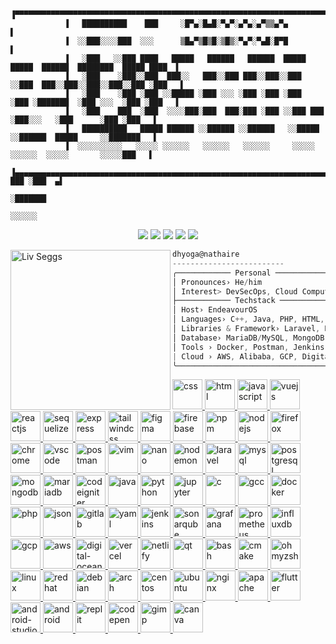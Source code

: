 ```ascii

            ▐▀▀▀▀▀▀▀▀▀▀▀▀▀▀▀▀▀▀▀▀▀▀▀▀▀▀▀▀▀▀▀▀▀▀▀▀▀▀▀▀▀▀▀▀▀▀▀▀▀▀▀▀▀▀▀▀▀▀▀▀▀▀▀▀▀▀▀▀▀▀▀▀▀▀▀▀▀▀▀▀▀▀▀▀▀▀▀▀▀▀▀▌
            ▐   ██████████    ███     ░█▀▄░█▄█░▀▄▀░▄▀▄░▄▀▒▒▄▀▄                                          ▌
            ▐  ░░███░░░░███  ░░░      ▒█▄▀▒█▒█░▒█▒░▀▄▀░▀▄█░█▀█                                          ▌
            ▐   ░███   ░░███ ████   █████   ██████   ██████  █████ █████  ██████  ████████  █████ ████  ▌
            ▐   ░███    ░███░░███  ███░░   ███░░███ ███░░███░░███ ░░███  ███░░███░░███░░███░░███ ░███   ▌
            ▐   ░███    ░███ ░███ ░░█████ ░███ ░░░ ░███ ░███ ░███  ░███ ░███████  ░███ ░░░  ░███ ░███   ▌
            ▐   ░███    ███  ░███  ░░░░███░███  ███░███ ░███ ░░███ ███  ░███░░░   ░███      ░███ ░███   ▌
            ▐   ██████████   █████ ██████ ░░██████ ░░██████   ░░█████   ░░██████  █████     ░░███████   ▌
            ▐  ░░░░░░░░░░   ░░░░░ ░░░░░░   ░░░░░░   ░░░░░░     ░░░░░     ░░░░░░  ░░░░░       ░░░░░███   ▌
            ▐▄▄▄▄▄▄▄▄▄▄▄▄▄▄▄▄▄▄▄▄▄▄▄▄▄▄▄▄▄▄▄▄▄▄▄▄▄▄▄▄▄▄▄▄▄▄▄▄▄▄▄▄▄▄▄▄▄▄▄▄▄▄▄▄▄▄▄▄▄▄▄▄▄▄▄▄▄▄  ███ ░███  ▄▌
                                                                                             ░███████    
                                                                                               ░░░░░░      
```
<div align="center">
            
[<img src="https://img.shields.io/badge/Portfolio-%23000000.svg?&style=for-the-badge&logo=react&logoColor=61DAFB">](https://[dhyoga.vercel.app/](https://dhyoga.vercel.app/))
[<img src="https://img.shields.io/badge/Gmail-D14836?style=for-the-badge&logo=gmail&logoColor=white">](https://mail.google.com/mail/?view=cm&fs=1&to=dhyogap@gmail.com)
[<img src="https://img.shields.io/badge/linkedin-%230077B5.svg?&style=for-the-badge&logo=linkedin&logoColor=white">](https://www.linkedin.com/in/dhyoga/)
[<img src="https://img.shields.io/badge/Medium-12100E?style=for-the-badge&logo=medium&logoColor=white">](https://medium.com/@dhyogap)
[<img src="https://img.shields.io/badge/Discord-7289DA?style=for-the-badge&logo=discord&logoColor=white">](https://discord.com/users/551617156157014848)

</div>

<img align="left" src="https://media.tenor.com/GJj7lj4IhpsAAAAi/liv-punishing-gray-raven.gif" alt="Liv Seggs" width="256" /> 

```csharp
dhyoga@nathaire
-------------------------
╭──────────── Personal ────────────────────────────────────────────────────── 
│ Pronounces› He/him 
│ Interest> DevSecOps, Cloud Computing, Backend, Cyber Security
├──────────── Techstack ───────────────────────────────────────────────────── 
│ Host› EndeavourOS
│ Languages› C++, Java, PHP, HTML, CSS, Javascript, Python, Shell Script
│ Libraries & Framework› Laravel, ReactJS, ExpressJS, TailwindCSS, Bootstrap
│ Database› MariaDB/MySQL, MongoDB
│ Tools › Docker, Postman, Jenkins, Grafana, Firebase, Gitlab
| Cloud › AWS, Alibaba, GCP, Digital Ocean, Iniz
╰──────────────────────────────────────────────────────────────────────────── 
```

<a href="https://developer.mozilla.org/en-US/docs/Web/CSS" target="_blank">
            <img src="https://cdn.jsdelivr.net/gh/devicons/devicon@latest/icons/css3/css3-original.svg" alt="css" width="48" height="48" />
</a>
<a href="https://developer.mozilla.org/en-US/docs/Web/HTML" target="_blank">
            <img src="https://cdn.jsdelivr.net/gh/devicons/devicon@latest/icons/html5/html5-original.svg" alt="html" width="48" height="48" />
</a>
<a href="https://developer.mozilla.org/en-US/docs/Web/JavaScript" target="_blank">
            <img src="https://cdn.jsdelivr.net/gh/devicons/devicon@latest/icons/javascript/javascript-original.svg" alt="javascript" width="48" height="48" />
</a>
<a href="https://vuejs.org/" target="_blank">
            <img src="https://cdn.jsdelivr.net/gh/devicons/devicon@latest/icons/vuejs/vuejs-original.svg" alt="vuejs" width="48" height="48"  />
</a>
<a href="https://reactjs.org/" target="_blank">
            <img src="https://cdn.jsdelivr.net/gh/devicons/devicon@latest/icons/react/react-original.svg" alt="reactjs" width="48" height="48"  />
</a>
<a href="https://sequelize.org/" target="_blank">                       
            <img src="https://cdn.jsdelivr.net/gh/devicons/devicon@latest/icons/sequelize/sequelize-original.svg" alt="sequelize" width="48" height="48" />
</a>
<a href="https://expressjs.com/" target="_blank">
            <img src="https://cdn.jsdelivr.net/gh/devicons/devicon@latest/icons/express/express-original.svg" alt="express" width="48" height="48" />
</a>
<a href="https://www.tailwindcss.com/" target="_blank">
            <img src="https://cdn.jsdelivr.net/gh/devicons/devicon@latest/icons/tailwindcss/tailwindcss-original.svg" alt="tailwindcss" width="48" height="48" />
</a>
<a href="https://figma.com/" target="_blank">
            <img src="https://cdn.jsdelivr.net/gh/devicons/devicon@latest/icons/figma/figma-original.svg" alt="figma" width="48" height="48"  />
</a>
<a href="https://firebase.google.com/" target="_blank">
            <img src="https://cdn.jsdelivr.net/gh/devicons/devicon@latest/icons/firebase/firebase-original.svg" alt="firebase" width="48" height="48"  />
</a>            
<a href="https://www.npmjs.com/" target="_blank">
            <img src="https://cdn.jsdelivr.net/gh/devicons/devicon@latest/icons/npm/npm-original-wordmark.svg" alt="npm" width="48" height="48" />
</a>
<a href="https://nodejs.org/" target="_blank">
            <img src="https://cdn.jsdelivr.net/gh/devicons/devicon@latest/icons/nodejs/nodejs-original.svg" alt="nodejs" width="48" height="48"  />
</a>
<a href="https://www.mozilla.org/en-US/firefox/" target="_blank">
            <img src="https://cdn.jsdelivr.net/gh/devicons/devicon@latest/icons/firefox/firefox-original.svg" alt="firefox" width="48" height="48" />
</a>
<a href="https://www.google.com/chrome/" target="_blank">
            <img src="https://cdn.jsdelivr.net/gh/devicons/devicon@latest/icons/chrome/chrome-original.svg" alt="chrome" width="48" height="48" />
</a>
<a href="https://code.visualstudio.com/" target="_blank">              
            <img src="https://cdn.jsdelivr.net/gh/devicons/devicon@latest/icons/vscode/vscode-original.svg" alt="vscode" width="48" height="48" />
</a>
<a href="https://www.postman.com/" target="_blank">
            <img src="https://cdn.jsdelivr.net/gh/devicons/devicon@latest/icons/postman/postman-original.svg" alt="postman" width="48" height="48" />
</a>
<a href="https://www.vim.org/" target="_blank">
            <img src="https://cdn.jsdelivr.net/gh/devicons/devicon@latest/icons/vim/vim-original.svg" alt="vim" width="48" height="48" />
</a>            
<a href="https://nano.org/en" target="_blank">
            <img src="https://cdn.jsdelivr.net/gh/devicons/devicon@latest/icons/nano/nano-original.svg" alt="nano" width="48" height="48" />
</a>            
<a href="https://nodemon.io/" target="_blank">
            <img src="https://cdn.jsdelivr.net/gh/devicons/devicon@latest/icons/nodemon/nodemon-original.svg" alt="nodemon" width="48" height="48" />
</a>
<a href="http://laravel.com/" target="_blank">
            <img src="https://cdn.jsdelivr.net/gh/devicons/devicon@latest/icons/laravel/laravel-original.svg" alt="laravel" width="48" height="48"  />
</a>
<a href="https://www.mysql.com/" target="_blank">
            <img src="https://cdn.jsdelivr.net/gh/devicons/devicon@latest/icons/mysql/mysql-original.svg" alt="mysql" width="48" height="48" />
</a>
<a href="https://www.postgresql.org/" target="_blank">
            <img src="https://cdn.jsdelivr.net/gh/devicons/devicon@latest/icons/postgresql/postgresql-original.svg" alt="postgresql" width="48" height="48" />
</a>            
<a href="https://www.mongodb.com/" target="_blank">
            <img src="https://cdn.jsdelivr.net/gh/devicons/devicon@latest/icons/mongodb/mongodb-original.svg" alt="mongodb" width="48" height="48" />
</a>
<a href="https://mariadb.org/" target="_blank">
            <img src="https://cdn.jsdelivr.net/gh/devicons/devicon@latest/icons/mariadb/mariadb-original.svg" alt="mariadb" width="48" height="48"  />
</a>
<a href="https://codeigniter.com/" target="_blank">
            <img src="https://cdn.jsdelivr.net/gh/devicons/devicon@latest/icons/codeigniter/codeigniter-plain.svg" alt="codeigniter" width="48" height="48" />
</a>
<a href="https://www.java.com/en/" target="_blank">
            <img src="https://cdn.jsdelivr.net/gh/devicons/devicon@latest/icons/java/java-original.svg" alt="java" width="48" height="48" />
</a>
<a href="https://www.python.org/" target="_blank">
            <img src="https://cdn.jsdelivr.net/gh/devicons/devicon@latest/icons/python/python-original.svg" alt="python" width="48" height="48" />
</a>
<a href="https://jupyter.org/" target="_blank">
            <img src="https://cdn.jsdelivr.net/gh/devicons/devicon@latest/icons/jupyter/jupyter-original-wordmark.svg" alt="jupyter" width="48" height="48" />
</a>
<a href="https://www.open-std.org/jtc1/sc22/wg14/" target="_blank">
            <img src="https://cdn.jsdelivr.net/gh/devicons/devicon@latest/icons/c/c-original.svg" alt="c" width="48" height="48" />
</a>
<a href="https://gcc.gnu.org/" target="_blank">
            <img src="https://cdn.jsdelivr.net/gh/devicons/devicon@latest/icons/gcc/gcc-original.svg" alt="gcc" width="48" height="48" />
</a>
<a href="https://www.docker.com/" target="_blank">
            <img src="https://cdn.jsdelivr.net/gh/devicons/devicon@latest/icons/docker/docker-original.svg" alt="docker" width="48" height="48"  />
</a>
<a href="https://www.php.net/" target="_blank">
            <img src="https://cdn.jsdelivr.net/gh/devicons/devicon@latest/icons/php/php-original.svg" alt="php" width="48" height="48"  />
</a>
<a href="https://www.json.org/json-en.html" target="_blank">
            <img src="https://cdn.jsdelivr.net/gh/devicons/devicon@latest/icons/json/json-original.svg" alt="json" width="48" height="48" />
</a>
<a href="https://about.gitlab.com/" target="_blank">
            <img src="https://cdn.jsdelivr.net/gh/devicons/devicon@latest/icons/gitlab/gitlab-original.svg" alt="gitlab" width="48" height="48" />
</a>
<a href="https://yaml.org/" target="_blank">
            <img src="https://cdn.jsdelivr.net/gh/devicons/devicon@latest/icons/yaml/yaml-original.svg" alt="yaml" width="48" height="48" />
</a>
<a href="https://www.jenkins.io/" target="_blank">
            <img src="https://cdn.jsdelivr.net/gh/devicons/devicon@latest/icons/jenkins/jenkins-original.svg" alt="jenkins" width="48" height="48" />
</a>
<a href="https://www.sonarsource.com/products/sonarqube/" target="_blank">
            <img src="https://cdn.jsdelivr.net/gh/devicons/devicon@latest/icons/sonarqube/sonarqube-original.svg" alt="sonarqube" width="48" height="48" />
</a>
<a href="https://grafana.com/" target="_blank">
            <img src="https://cdn.jsdelivr.net/gh/devicons/devicon@latest/icons/grafana/grafana-original.svg" alt="grafana" width="48" height="48" />
</a>
<a href="https://prometheus.io/" target="_blank">
            <img src="https://cdn.jsdelivr.net/gh/devicons/devicon@latest/icons/prometheus/prometheus-original.svg" alt="prometheus" width="48" height="48" />
</a>
<a href="https://www.influxdata.com/" target="_blank">
            <img src="https://cdn.jsdelivr.net/gh/devicons/devicon@latest/icons/influxdb/influxdb-original.svg" alt="influxdb" width="48" height="48" />
</a>
<a href="https://cloud.google.com/?hl=id" target="_blank">
            <img src="https://cdn.jsdelivr.net/gh/devicons/devicon@latest/icons/googlecloud/googlecloud-original.svg" alt="gcp" width="48" height="48" />
</a>
<a href="https://aws.amazon.com/" target="_blank">
            <img src="https://cdn.jsdelivr.net/gh/devicons/devicon@latest/icons/amazonwebservices/amazonwebservices-original-wordmark.svg" alt="aws" width="48" height="48" />
</a>
<a href="https://www.digitalocean.com/" target="_blank">
            <img src="https://cdn.jsdelivr.net/gh/devicons/devicon@latest/icons/digitalocean/digitalocean-original.svg" alt="digital-ocean" width="48" height="48" />
</a>
<a href="https://vercel.com/" target="_blank">
            <img src="https://cdn.jsdelivr.net/gh/devicons/devicon@latest/icons/vercel/vercel-original.svg" alt="vercel" width="48" height="48" />
</a>
<a href="https://www.netlify.com/" target="_blank">        
            <img src="https://cdn.jsdelivr.net/gh/devicons/devicon@latest/icons/netlify/netlify-original.svg" alt="netlify" width="48" height="48" />
</a>
<a href="https://www.qt.io/" target="_blank">
            <img src="https://cdn.jsdelivr.net/gh/devicons/devicon@latest/icons/qt/qt-original.svg" alt="qt" width="48" height="48"  />
</a>
<a href="https://www.gnu.org/software/bash/" target="_blank">
            <img src="https://cdn.jsdelivr.net/gh/devicons/devicon@latest/icons/bash/bash-original.svg" alt="bash" width="48" height="48" />
</a>
<a href="https://cmake.org/" target="_blank">
            <img src="https://cdn.jsdelivr.net/gh/devicons/devicon@latest/icons/cmake/cmake-original.svg" alt="cmake" width="48" height="48" />
</a>
<a href="https://ohmyz.sh/" target="_blank">
            <img src="https://cdn.jsdelivr.net/gh/devicons/devicon@latest/icons/ohmyzsh/ohmyzsh-original.svg" alt="ohmyzsh" width="48" height="48" />
</a>
<a href="https://www.linux.org/" target="_blank">
            <img src="https://cdn.jsdelivr.net/gh/devicons/devicon@latest/icons/linux/linux-original.svg" alt="linux" width="48" height="48" />
</a>
<a href="https://www.redhat.com/en" target="_blank">
            <img src="https://cdn.jsdelivr.net/gh/devicons/devicon@latest/icons/redhat/redhat-original.svg" alt="redhat" width="48" height="48"  />
</a>            
<a href="https://www.debian.org/" target="_blank">
            <img src="https://cdn.jsdelivr.net/gh/devicons/devicon@latest/icons/debian/debian-original.svg" alt="debian" width="48" height="48" />
</a>
<a href="https://archlinux.org/" target="_blank">
            <img src="https://cdn.jsdelivr.net/gh/devicons/devicon@latest/icons/archlinux/archlinux-original.svg" alt="arch" width="48" height="48"  />
</a>            
<a href="https://www.centos.org/" target="_blank">
            <img src="https://cdn.jsdelivr.net/gh/devicons/devicon@latest/icons/centos/centos-original.svg" alt="centos" width="48" height="48" />
</a>
<a href="https://ubuntu.com/" target="_blank">
            <img src="https://cdn.jsdelivr.net/gh/devicons/devicon@latest/icons/ubuntu/ubuntu-original.svg" alt="ubuntu" width="48" height="48" />
</a>
<a href="https://nginx.org/en/" target="_blank">
            <img src="https://cdn.jsdelivr.net/gh/devicons/devicon@latest/icons/nginx/nginx-original.svg" alt="nginx" width="48" height="48" />
</a>
<a href="https://httpd.apache.org/" target="_blank">
            <img src="https://cdn.jsdelivr.net/gh/devicons/devicon@latest/icons/apache/apache-original.svg" alt="apache" width="48" height="48" />
</a>
<a href="https://flutter.dev/" target="_blank">
            <img src="https://cdn.jsdelivr.net/gh/devicons/devicon@latest/icons/flutter/flutter-original.svg" alt="flutter" width="48" height="48" />
</a>            
<a href="https://developer.android.com/studio" target="_blank">
            <img src="https://cdn.jsdelivr.net/gh/devicons/devicon@latest/icons/androidstudio/androidstudio-original.svg" alt="android-studio" width="48" height="48" />
</a>            
<a href="https://www.android.com/" target="_blank">
            <img src="https://cdn.jsdelivr.net/gh/devicons/devicon@latest/icons/android/android-original.svg" alt="android" width="48" height="48" />
</a>
<a href="https://replit.com/" target="_blank">
            <img src="https://cdn.jsdelivr.net/gh/devicons/devicon@latest/icons/replit/replit-original.svg" alt="replit" width="48" height="48"  />
</a>
<a href="https://codepen.io/" target="_blank">
            <img src="https://cdn.jsdelivr.net/gh/devicons/devicon@latest/icons/codepen/codepen-original.svg" alt="codepen" width="48" height="48" />
</a>
<a href="https://www.gimp.org/" target="_blank">
            <img src="https://cdn.jsdelivr.net/gh/devicons/devicon@latest/icons/gimp/gimp-original.svg" alt="gimp" width="48" height="48"  />
</a>
<a href="https://www.canva.com/" target="_blank">
            <img src="https://cdn.jsdelivr.net/gh/devicons/devicon@latest/icons/canva/canva-original.svg" alt="canva" width="48" height="48" />
</a>


